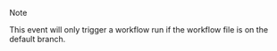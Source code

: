 > [!NOTE]
> This event will only trigger a workflow run if the workflow file is on the default branch.
